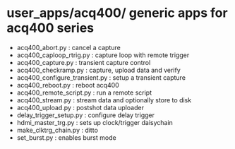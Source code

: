# user_apps/acq400/  generic apps for acq400 series

* acq400_abort.py : cancel a capture
* acq400_caploop_rtrig.py : capture loop with remote trigger
* acq400_capture.py : transient capture control
* acq400_checkramp.py : capture, upload data and verify
* acq400_configure_transient.py : setup a transient capture
* acq400_reboot.py : reboot acq400
* acq400_remote_script.py : run a remote script
* acq400_stream.py : stream data and optionally store to disk
* acq400_upload.py : postshot data uploader
* delay_trigger_setup.py : configure delay trigger
* hdmi_master_trg.py : sets up clock/trigger daisychain
* make_clktrg_chain.py : ditto
* set_burst.py : enables burst mode


